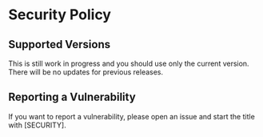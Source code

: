 # Security Policy

## Supported Versions

This is still work in progress and you should use only the current version. There will be no updates for previous releases.

## Reporting a Vulnerability

If you want to report a vulnerability, please open an issue and start the title with [SECURITY].
